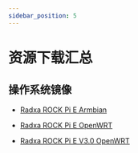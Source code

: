 ```yaml
---
sidebar_position: 5
---
```


# 资源下载汇总

## 操作系统镜像

- [Radxa ROCK Pi E Armbian](https://www.armbian.com/rockpie/)

- [Radxa ROCK Pi E OpenWRT](https://openwrt.org/toh/hwdata/radxa/radxa_rock_pi_e)

- [Radxa ROCK Pi E V3.0 OpenWRT](https://openwrt.org/toh/hwdata/radxa/radxa_rock_pi_e-v3.0)
